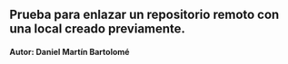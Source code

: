 ## Prueba para enlazar un repositorio remoto con una local creado previamente.

#### Autor: Daniel Martín Bartolomé